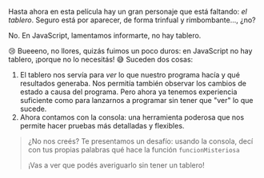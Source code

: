 Hasta ahora en esta película hay un gran personaje que está faltando: _el tablero_. Seguro está por aparecer, de forma trinfual y rimbombante..., ¿no?


No. En JavaScript, lamentamos informarte, no hay tablero.


:cry: Bueeeno, no llores, quizás fuimos un poco duros: en JavaScript no hay tablero, ¡porque no lo necesitás! :sweat_smile: Suceden dos cosas:

1. El tablero nos servía para _ver_ lo que nuestro programa hacía y qué resultados generaba. Nos permitía también observar los cambios de estado a causa del programa. Pero ahora ya tenemos experiencia suficiente como para lanzarnos a programar sin tener que "ver" lo que sucede.
1. Ahora contamos con la consola: una herramienta poderosa que nos permite hacer pruebas más detalladas y flexibles.

> ¿No nos creés? Te presentamos un desafío: usando la consola, decí con tus propias palabras qué hace la función `funcionMisteriosa`
>
> ¡Vas a ver que podés averiguarlo sin tener un tablero!